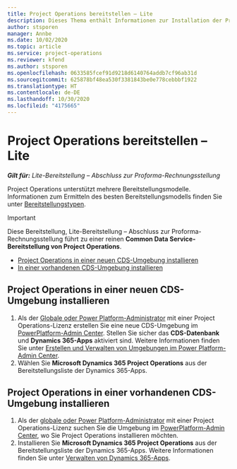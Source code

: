 ```yaml
---
title: Project Operations bereitstellen – Lite
description: Dieses Thema enthält Informationen zur Installation der Project Operations Lite-Bereitstellung – Abschluss zur Proforma-Rechnungsstellung.
author: stsporen
manager: Annbe
ms.date: 10/02/2020
ms.topic: article
ms.service: project-operations
ms.reviewer: kfend
ms.author: stsporen
ms.openlocfilehash: 0633585fcef91d9218d6140764addb7cf96ab31d
ms.sourcegitcommit: 625878bf48ea530f3381843be0e778cebbbf1922
ms.translationtype: HT
ms.contentlocale: de-DE
ms.lasthandoff: 10/30/2020
ms.locfileid: "4175665"
---
```

# <a name="deploy-project-operations---lite"></a>Project Operations bereitstellen – Lite

_**Gilt für:** Lite-Bereitstellung – Abschluss zur Proforma-Rechnungsstellung_

Project Operations unterstützt mehrere Bereitstellungsmodelle. Informationen zum Ermitteln des besten Bereitstellungsmodells finden Sie unter [Bereitstellungstypen](determine-deployment-type.md).


> [!IMPORTANT]
> Diese Bereitstellung, Lite-Bereitstellung – Abschluss zur Proforma-Rechnungsstellung führt zu einer reinen **Common Data Service-Bereitstellung von Project Operations**.

- [Project Operations in einer neuen CDS-Umgebung installieren](#new)
- [In einer vorhandenen CDS-Umgebung installieren](#existing)



## <a name="install-project-operations-to-a-new-cds-environment"></a><a name="new"></a>Project Operations in einer neuen CDS-Umgebung installieren

1. Als der [Globale oder Power Platform-Administrator](https://docs.microsoft.com/power-platform/admin/global-service-administrators-can-administer-without-license) mit einer Project Operations-Lizenz erstellen Sie eine neue CDS-Umgebung im [PowerPlatform-Admin Center](https://admin.powerplatform.com). Stellen Sie sicher das **CDS-Datenbank** und **Dynamics 365-Apps** aktiviert sind. Weitere Informationen finden Sie unter [Erstellen und Verwalten von Umgebungen im Power Platform-Admin Center](https://docs.microsoft.com/power-platform/admin/create-environment#create-an-environment-in-the-power-platform-admin-center).
2. Wählen Sie **Microsoft Dynamics 365 Project Operations** aus der Bereitstellungsliste der Dynamics 365-Apps.


## <a name="install-project-operations-to-an-existing-cds-environment"></a><a name="existing"></a>Project Operations in einer vorhandenen CDS-Umgebung installieren

1. Als der [globale oder Power Platform-Administrator](https://docs.microsoft.com/power-platform/admin/global-service-administrators-can-administer-without-license) mit einer Project Operations-Lizenz suchen Sie die Umgebung im [PowerPlatform-Admin Center](https://admin.powerplatform.com), wo Sie Project Operations installieren möchten.
2. Installieren Sie **Microsoft Dynamics 365 Project Operations** aus der Bereitstellungsliste der Dynamics 365-Apps. Weitere Informationen finden Sie unter [Verwalten von Dynamics 365-Apps](https://docs.microsoft.com/power-platform/admin/manage-apps).


